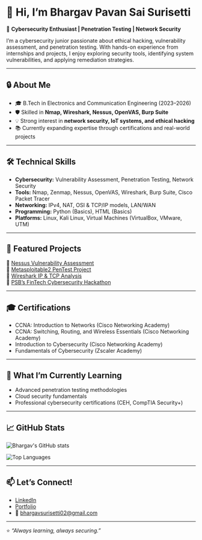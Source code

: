 # 👋 Hi, I’m Bhargav Pavan Sai Surisetti  

🚀 **Cybersecurity Enthusiast | Penetration Testing | Network Security**  

I’m a cybersecurity junior passionate about ethical hacking, vulnerability assessment, and penetration testing. With hands-on experience from internships and projects, I enjoy exploring security tools, identifying system vulnerabilities, and applying remediation strategies.  

---

## 🔒 About Me  
- 🎓 B.Tech in Electronics and Communication Engineering (2023–2026)  
- 🛡️ Skilled in **Nmap, Wireshark, Nessus, OpenVAS, Burp Suite**  
- 💡 Strong interest in **network security, IoT systems, and ethical hacking**  
- 📚 Currently expanding expertise through certifications and real-world projects  

---

## 🛠️ Technical Skills  
- **Cybersecurity:** Vulnerability Assessment, Penetration Testing, Network Security  
- **Tools:** Nmap, Zenmap, Nessus, OpenVAS, Wireshark, Burp Suite, Cisco Packet Tracer  
- **Networking:** IPv4, NAT, OSI & TCP/IP models, LAN/WAN  
- **Programming:** Python (Basics), HTML (Basics)  
- **Platforms:** Linux, Kali Linux, Virtual Machines (VirtualBox, VMware, UTM)  

---

## 📂 Featured Projects  
🔹 [Nessus Vulnerability Assessment](https://github.com/Bhargav-Surisetti/nessus-vulnerability-assessment)  
🔹 [Metasploitable2 PenTest Project](https://github.com/Bhargav-Surisetti/Metasploitable2-PenTest-Project)  
🔹 [Wireshark IP & TCP Analysis](https://github.com/Bhargav-Surisetti/wireshark-ip-tcp-analysis-cisco)  
🔹 [PSB’s FinTech Cybersecurity Hackathon](https://github.com/Bhargav-Surisetti/PSB-s-FinTech-Cybersecurity-Hackathon-2025-)  

---

## 🎓 Certifications  
- CCNA: Introduction to Networks (Cisco Networking Academy)  
- CCNA: Switching, Routing, and Wireless Essentials (Cisco Networking Academy)  
- Introduction to Cybersecurity (Cisco Networking Academy)  
- Fundamentals of Cybersecurity (Zscaler Academy)  

---

## 🌱 What I’m Currently Learning  
- Advanced penetration testing methodologies  
- Cloud security fundamentals  
- Professional cybersecurity certifications (CEH, CompTIA Security+)  

---

## 📈 GitHub Stats  
![Bhargav's GitHub stats](https://github-readme-stats.vercel.app/api?username=Bhargav-Surisetti&show_icons=true&theme=radical)  

![Top Languages](https://github-readme-stats.vercel.app/api/top-langs/?username=Bhargav-Surisetti&layout=compact&theme=radical)  

---

## 📫 Let’s Connect!  
- [LinkedIn](https://www.linkedin.com/in/bhargav-pavan-sai-surisetti-b47243330/)  
- [Portfolio](https://bhargavs-tech-haven.lovable.app)  
- 📧 bhargavsurisetti02@gmail.com  

---
⭐️ *“Always learning, always securing.”*  
